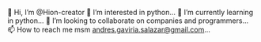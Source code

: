 👋 Hi, I’m @Hion-creator
👀 I’m interested in python...
🌱 I’m currently learning in python...
💞️ I’m looking to collaborate on companies and programmers...
📫 How to reach me msm andres.gaviria.salazar@gmail.com...